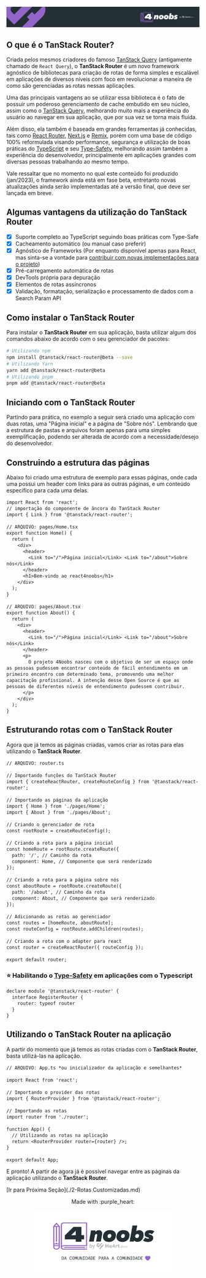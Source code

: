 <p align="center">
  <a href="https://github.com/he4rt/4noobs" target="_blank">
    <img src="../../../assets/global/header-4noobs.svg">
  </a>
</p>

## O que é o TanStack Router?

Criada pelos mesmos criadores do famoso [TanStack Query](https://tanstack.com/query/latest) (antigamente chamado de `React Query`), o **TanStack Router** é um novo framework agnóstico de bibliotecas para criação de rotas de forma simples e escalável em aplicações de diversos níveis com foco em revolucionar a maneira de como são gerenciadas as rotas nessas aplicações.

Uma das principais vantagens ao se utilizar essa biblioteca é o fato de possuir um poderoso gerenciamento de cache embutido em seu núcleo, assim como o [TanStack Query](https://tanstack.com/query/latest), melhorando muito mais a experiência do usuário ao navegar em sua aplicação, que por sua vez se torna mais fluida.

Além disso, ela também é baseada em grandes ferramentas já conhecidas, tais como [React Router](https://reactrouter.com/), [Next.js](https://nextjs.org/) e [Remix](https://remix.run/), porém com uma base de código 100% reformulada visando performance, segurança e utilização de boas práticas do [TypeScript](https://www.typescriptlang.org/) e seu [Type-Safety](./1.1-Type-Safety.md), melhorando assim também a experiência do desenvolvedor, principalmente em aplicações grandes com diversas pessoas trabalhando ao mesmo tempo.

Vale ressaltar que no momento no qual este conteúdo foi produzido (jan/2023), o framework ainda está em fase beta, entretanto novas atualizações ainda serão implementadas até a versão final, que deve ser lançada em breve.

## Algumas vantagens da utilização do TanStack Router

- [x] Suporte completo ao TypeScript seguindo boas práticas com Type-Safe
- [x] Cacheamento automático (ou manual caso preferir)
- [x] Agnóstico de Frameworks (Por enquanto disponível apenas para React, mas sinta-se a vontade para [contribuir com novas implementações para o projeto](https://github.com/tanstack/router))
- [x] Pré-carregamento automática de rotas
- [x] DevTools própria para depuração
- [x] Elementos de rotas assíncronos
- [x] Validação, formatação, serialização e processamento de dados com a Search Param API

## Como instalar o TanStack Router

Para instalar o **TanStack Router** em sua aplicação, basta utilizar algum dos comandos abaixo de acordo com o seu gerenciador de pacotes:

```BASH
# Utilizando npm
npm install @tanstack/react-router@beta --save
# Utilizando Yarn
yarn add @tanstack/react-router@beta
# Utilizando pnpm
pnpm add @tanstack/react-router@beta
```

## Iniciando com o TanStack Router

Partindo para prática, no exemplo a seguir será criado uma aplicação com duas rotas, uma "Página inicial" e a página de "Sobre nós". Lembrando que a estrutura de pastas e arquivos foram apenas para uma simples exemplificação, podendo ser alterada de acordo com a necessidade/desejo do desenvolvedor.

## Construindo a estrutura das páginas

Abaixo foi criado uma estrutura de exemplo para essas páginas, onde cada uma possui um header com links para as outras páginas, e um conteúdo específico para cada uma delas.

```TSX
import React from 'react';
// importação do componente de âncora do TanStack Router
import { Link } from '@tanstack/react-router';

// ARQUIVO: pages/Home.tsx
export function Home() {
  return (
    <div>
      <header>
        <Link to="/">Página inicial</Link> <Link to="/about">Sobre nós</Link>
      </header>
      <h1>Bem-vindo ao react4noobs</h1>
    </div>
  );
}

// ARQUIVO: pages/About.tsx
export function About() {
  return (
    <div>
      <header>
        <Link to="/">Página inicial</Link> <Link to="/about">Sobre nós</Link>
      </header>
      <p>
        O projeto 4Noobs nasceu com o objetivo de ser um espaço onde as pessoas pudessem encontrar conteúdo de fácil entendimento em um primeiro encontro com determinado tema, promovendo uma melhor capacitação profissional. A intenção desse Open Source é que as pessoas de diferentes níveis de entendimento pudessem contribuir.
      </p>
    </div>
  );
}
```

## Estruturando rotas com o TanStack Router

Agora que já temos as páginas criadas, vamos criar as rotas para elas utilizando o **TanStack Router**.

```TSX
// ARQUIVO: router.ts

// Importando funções do TanStack Router
import { createReactRouter, createRouteConfig } from '@tanstack/react-router';

// Importando as páginas da aplicação
import { Home } from './pages/Home';
import { About } from './pages/About';

// Criando o gerenciador de rota
const rootRoute = createRouteConfig();

// Criando a rota para a página inicial
const homeRoute = rootRoute.createRoute({
  path: '/', // Caminho da rota
  component: Home, // Componente que será renderizado
});

// Criando a rota para a página sobre nós
const aboutRoute = rootRoute.createRoute({
  path: '/about', // Caminho da rota
  component: About, // Componente que será renderizado
});

// Adicionando as rotas ao gerenciador
const routes = [homeRoute, aboutRoute];
const routeConfig = rootRoute.addChildren(routes);

// Criando a rota com o adapter para react
const router = createReactRouter({ routeConfig });

export default router;
```
### ⭐ Habilitando o [Type-Safety](./1.1-Type-Safety.md) em aplicações com o Typescript

```TSX
declare module '@tanstack/react-router' {
  interface RegisterRouter {
    router: typeof router
  }
}
```

## Utilizando o TanStack Router na aplicação

A partir do momento que já temos as rotas criadas com o **TanStack Router**, basta utilizá-las na aplicação.

```TSX
// ARQUIVO: App.ts *ou inicializador da aplicação e semelhantes*

import React from 'react';

// Importando o provider das rotas
import { RouterProvider } from '@tanstack/react-router';

// Importando as rotas
import router from './router';

function App() {
  // Utilizando as rotas na aplicação
  return <RouterProvider router={router} />;
}

export default App;
```

E pronto! A partir de agora já é possível navegar entre as páginas da aplicação utilizando o **TanStack Router**.

[Ir para Próxima Seção](./2-Rotas Customizadas.md)

<p align="center">Made with :purple_heart:</p>

<p align="center">
  <a href="https://github.com/he4rt/4noobs" target="_blank">
    <img src="../../../assets/global/footer-4noobs.svg" width="380">
  </a>
</p>
